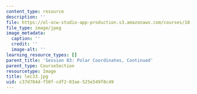 ```yaml
---
content_type: resource
description: ''
file: https://ol-ocw-studio-app-production.s3.amazonaws.com/courses/18-01sc-single-variable-calculus-fall-2010/c37d704df50fcdf203ae525e549f8c49_lec33.jpg
file_type: image/jpeg
image_metadata:
  caption: ''
  credit: ''
  image-alt: ''
learning_resource_types: []
parent_title: 'Session 83: Polar Coordinates, Continued'
parent_type: CourseSection
resourcetype: Image
title: lec33.jpg
uid: c37d704d-f50f-cdf2-03ae-525e549f8c49
---
```

